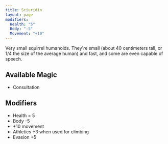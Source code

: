 ```yaml
---
title: Sciuridin
layout: page
modifiers:
  Health: "5"
  Body: "-5"
  Movement: "+10"
---
```

Very small squirrel humanoids. They're small (about 40 centimeters tall, or 1/4 the size of the average human) and fast, and some are even capable of speech.

## Available Magic
- Consultation

## Modifiers
- Health = 5
- Body -5
- +10 movement
- Athletics +3 when used for climbing
- Evasion +5
